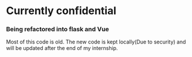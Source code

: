 # Currently confidential
### Being refactored into flask and Vue
Most of this code is old. The new code is kept locally(Due to security) and will be updated after the end of my internship.
